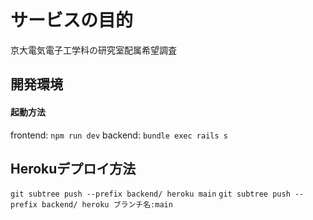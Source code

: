 # サービスの目的
京大電気電子工学科の研究室配属希望調査

## 開発環境

#### 起動方法
frontend: `npm run dev`
backend: `bundle exec rails s`

## Herokuデプロイ方法
`git subtree push --prefix backend/ heroku main`
`git subtree push --prefix backend/ heroku ブランチ名:main`
